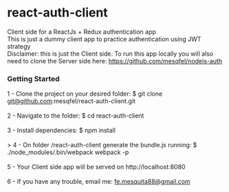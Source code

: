 # react-auth-client
Client side for a ReactJs + Redux authentication app<br>
This is just a dummy client app to practice authentication using JWT strategy<br>
Disclaimer: this is just the Client side. To run this app locally you will also need to clone the Server side here: https://github.com/mesqfel/nodejs-auth

### Getting Started

1 - Clone the project on your desired folder: $ git clone git@github.com:mesqfel/react-auth-client.git<br><br>
2 - Navigate to the folder: $ cd react-auth-client<br><br>
3 - Install dependencies: $ npm install<br><br>>
4 - On folder /react-auth-client generate the bundle.js running: $ ./node_modules/.bin/webpack webpack -p<br><br>
5 - Your Client side app will be served on http://localhost:8080<br><br>
6 - If you have any trouble, email me: fe.mesquita88@gmail.com<br>
